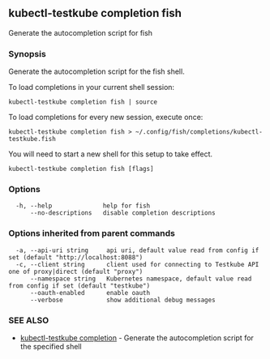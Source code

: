 ## kubectl-testkube completion fish

Generate the autocompletion script for fish

### Synopsis

Generate the autocompletion script for the fish shell.

To load completions in your current shell session:

	kubectl-testkube completion fish | source

To load completions for every new session, execute once:

	kubectl-testkube completion fish > ~/.config/fish/completions/kubectl-testkube.fish

You will need to start a new shell for this setup to take effect.


```
kubectl-testkube completion fish [flags]
```

### Options

```
  -h, --help              help for fish
      --no-descriptions   disable completion descriptions
```

### Options inherited from parent commands

```
  -a, --api-uri string     api uri, default value read from config if set (default "http://localhost:8088")
  -c, --client string      client used for connecting to Testkube API one of proxy|direct (default "proxy")
      --namespace string   Kubernetes namespace, default value read from config if set (default "testkube")
      --oauth-enabled      enable oauth
      --verbose            show additional debug messages
```

### SEE ALSO

* [kubectl-testkube completion](kubectl-testkube_completion.md)	 - Generate the autocompletion script for the specified shell

